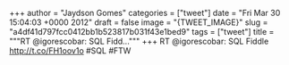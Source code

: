 
+++
author = "Jaydson Gomes"
categories = ["tweet"]
date = "Fri Mar 30 15:04:03 +0000 2012"
draft = false
image = "{TWEET_IMAGE}"
slug = "a4df41d797fcc0412bb1b523817b031f43e1bed9"
tags = ["tweet"]
title = """RT @igorescobar: SQL Fidd..."""
+++
RT @igorescobar: SQL Fiddle http://t.co/FH1oov1o #SQL #FTW
